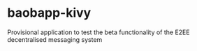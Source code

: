 # baobapp-kivy
Provisional application to test the beta functionality of the E2EE decentralised messaging system
